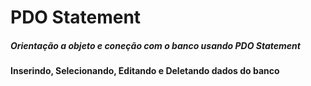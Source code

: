 

<h1>PDO Statement</h1>

<h5>Orientação a objeto e coneção com o banco usando PDO Statement</h5>
<h4>Inserindo, Selecionando, Editando e Deletando dados do banco</h4>
